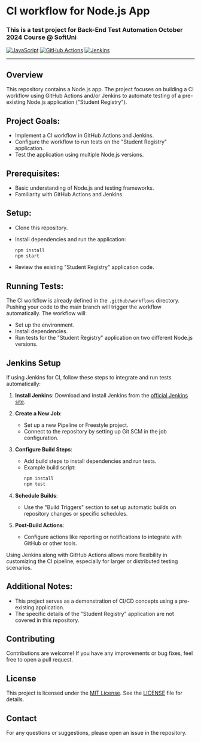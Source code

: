 # CI workflow for Node.js App
### This is a test project for **Back-End Test Automation** October 2024 Course @ SoftUni

[![JavaScript](https://img.shields.io/badge/Made%20with-JavaScript-F7DF1E.svg)](https://developer.mozilla.org/en-US/docs/Web/JavaScript)
[![GitHub Actions](https://img.shields.io/badge/CI-GitHub%20Actions-2088FF.svg)](https://github.com/features/actions)
[![Jenkins](https://img.shields.io/badge/CI-Jenkins-D24939.svg)](https://www.jenkins.io/)

---
## Overview
This repository contains a Node.js app. The project focuses on building a CI workflow using GitHub Actions and/or Jenkins to automate testing of a pre-existing Node.js application ("Student Registry").

## Project Goals:

- Implement a CI workflow in GitHub Actions and Jenkins.
- Configure the workflow to run tests on the "Student Registry" application.
- Test the application using multiple Node.js versions.

## Prerequisites:

- Basic understanding of Node.js and testing frameworks.
- Familiarity with GitHub Actions and Jenkins.
  
## Setup:

- Clone this repository.
- Install dependencies and run the application:
  
  ``` sh
  npm install
  npm start
  ```
  
- Review the existing "Student Registry" application code.
  
## Running Tests:

The CI workflow is already defined in the `.github/workflows` directory. Pushing your code to the main branch will trigger the workflow automatically. The workflow will:

- Set up the environment.
- Install dependencies.
- Run tests for the "Student Registry" application on two different Node.js versions.

## Jenkins Setup

If using Jenkins for CI, follow these steps to integrate and run tests automatically:

1. **Install Jenkins**: Download and install Jenkins from the [official Jenkins site](https://www.jenkins.io/).
   
2. **Create a New Job**:
   - Set up a new Pipeline or Freestyle project.
   - Connect to the repository by setting up Git SCM in the job configuration.
   
3. **Configure Build Steps**:
   - Add build steps to install dependencies and run tests.
   - Example build script:
     ```sh
     npm install
     npm test
     ```

4. **Schedule Builds**:
   - Use the "Build Triggers" section to set up automatic builds on repository changes or specific schedules.
   
5. **Post-Build Actions**:
   - Configure actions like reporting or notifications to integrate with GitHub or other tools.

Using Jenkins along with GitHub Actions allows more flexibility in customizing the CI pipeline, especially for larger or distributed testing scenarios.

## Additional Notes:

- This project serves as a demonstration of CI/CD concepts using a pre-existing application.
- The specific details of the "Student Registry" application are not covered in this repository.

## Contributing
Contributions are welcome! If you have any improvements or bug fixes, feel free to open a pull request.

## License
This project is licensed under the [MIT License](LICENSE). See the [LICENSE](LICENSE) file for details.

## Contact
For any questions or suggestions, please open an issue in the repository.
